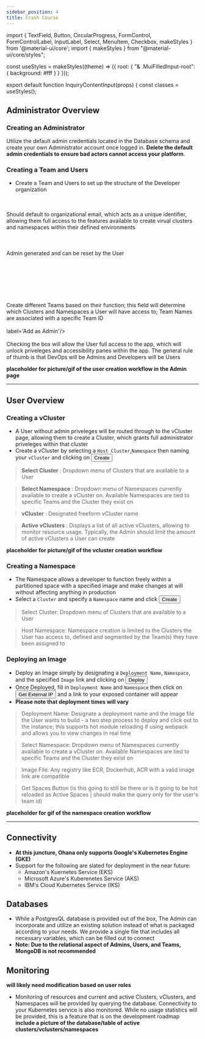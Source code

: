 ```yaml
---
sidebar_position: 4
title: Crash Course
---
```

import { TextField, Button, CircularProgress, FormControl, FormControlLabel, InputLabel, Select, MenuItem, Checkbox, makeStyles } from '@material-ui/core';
import { makeStyles } from "@material-ui/core/styles";

const useStyles = makeStyles((theme) => ({
  root: {
    "& .MuiFilledInput-root": {
      background: #fff
    }
  }
}));

export default function InquiryContentInput(props) {
  const classes = useStyles();
## Administrator Overview

### Creating an Administrator
Utilize the default admin credentials located in the Database schema and create your own Administrator account once logged in. **Delete the default admin credentials to ensure bad actors cannot access your platform**.

### Creating a Team and Users
<!-- Thinking of adding these into a glossary; Please refer to the glossary for more details -->
- Create a Team and Users to set up the structure of the Developer organization
<div background-color="white">
<TextField label='User Email' name='email'></TextField><br></br> 
Should default to organizational email, which acts as a unique identifier, allowing them full access to the features available to create virual clusters and namespaces within their defined environments<br></br>
<TextField type='password' label='User Password' name='password'></TextField><br></br>
Admin generated and can be reset by the User<br></br>
<TextField label='First Name' name='firstName'></TextField><br></br>
<TextField label='Last Name' name='lastName'></TextField><br></br>
<TextField label='Team Name' name='teamName'></TextField><br></br>
Create different Teams based on their function; this field will determine which Clusters and Namespaces a User will have access to; Team Names are associated with a specific Team ID<br></br>
<FormControlLabel control=<Checkbox/>label='Add as Admin'/><br></br>
</div>
Checking the box will allow the User full access to the app, which will unlock priveleges and accessibility panes within the app. The general rule of thumb is that DevOps will be Admins and Developers will be Users

<!-- > **User Email** : Should default to organizational email, which acts as a unique identifier, allowing them full access to the features available to create virual clusters and namespaces within their defined environments

> **User Password** : Admin generated and can be reset by the User

> **Team Name** : Create different Teams based on their function; this field will determine which Clusters and Namespaces a User will have access to; Team Names are associated with a specific Team ID

> **Add as Admin** : Checking this box will allow the User full access to the app, which will unlock priveleges and accessibility panes within the app. The general rule of thumb is that DevOps will be Admins and Developers will be Users -->

**placeholder for picture/gif of the user creation workflow in the Admin page**
***
## User Overview

### Creating a vCluster
- A User without admin priveleges will be routed through to the vCluster page, allowing them to create a Cluster, which grants full administrator priveleges within that cluster
- Create a vCluster by selecting a ```Host Cluster```,```Namespace``` then naming your ```vCluster``` and clicking on <Button type="submit" variant="contained" color="secondary">Create</Button>

> **Select Cluster** : Dropdown menu of Clusters that are available to a User

> **Select Namespace** : Dropdown menu of Namespaces currently available to create a vCluster on. Available Namespaces are tied to specific Teams and the Cluster they exist on

> **vCluster** : Designated freeform vCluster name

> **Active vClusters** : Displays a list of all active vClusters, allowing to monitor resource usage. Typically, the Admin should limit the amount of active vClusters a User can create

**placeholder for picture/gif of the vcluster creation workflow**

### Creating a Namespace
- The Namespace allows a developer to function freely within a partitioned space with a specified image and make changes at will without affecting anything in production
- Select a ```Cluster``` and specify a ```Namespace``` name and click <Button type="submit" variant="contained" color="secondary">Create</Button>

> Select Cluster: Dropdown menu of Clusters that are available to a User

> Host Namespace: Namespace creation is limited to the Clusters the User has access to, defined and segmented by the Team(s) they have been assigned to

### Deploying an Image
- Deploy an Image simply by designating a ```Deployment Name```, ```Namespace```, and the specified ```Image``` link and clicking on <Button type="submit" variant="contained" color="secondary">Deploy</Button>
- Once Deployed, fill in ```Deployment Name``` and ```Namespace``` then click on  <Button type="submit" variant="contained" color="secondary">Get External IP</Button> and a link to your exposed container will appear
- **Please note that deployment times will vary** 

> Deployment Name: Designate a deployment name and the image file the User wants to build - a two step process to deploy and click out to the instance; this supports hot module reloading if using webpack and allows you to view changes in real time

> Select Namespace: Dropdown menu of Namespaces currently available to create a vCluster on. Available Namespaces are tied to specific Teams and the Cluster they exist on

> Image File: Any registry like ECR, Dockerhub, ACR with a valid image link are compatible

> Get Spaces Button (is this going to still be there or is it going to be hot reloaded as Active Spaces | should make the query only for the user's team id)

**placeholder for gif of the namespace creation workflow**
***
## Connectivity
- **At this juncture, Ohana only supports Google's Kubernetes Engine (GKE)**
- Support for the following are slated for deployment in the near future:
  - Amazon's Kuernetes Service (EKS)
  - Microsoft Azure's Kuberenetes Service (AKS)
  - IBM's Cloud Kubernetes Service (IKS)

## Databases
- While a PostgresQL database is provided out of the box, The Admin can incorporate and utilize an existing solution instead of what is packaged according to your needs. We provide a single file that includes all necessary variables, which can be filled out to connect
- **Note: Due to the relational aspect of Admins, Users, and Teams, MongoDB is not recommended**

## Monitoring
**will likely need modification based on user roles**
- Monitoring of resources and current and active Clusters, vClusters, and Namespaces will be provided by querying the database. Connectivity to your Kubernetes service is also monitored. While no usage statistics will be provided, this is a feature that is on the development roadmap
**include a picture of the database/table of active clusters/vclusters/namespaces**